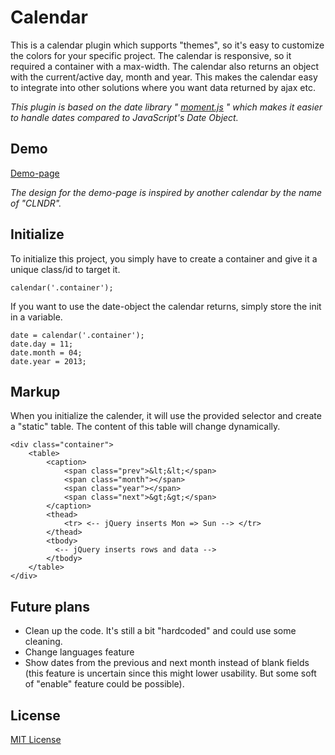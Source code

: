 Calendar
===
This is a calendar plugin which supports "themes", so it's easy to customize the colors for your specific project. The calendar is responsive, so it required a container with a max-width. The calendar also returns an object with the current/active day, month and year. This makes the calendar easy to integrate into other solutions where you want data returned by ajax etc.

*This plugin is based on the date library " [moment.js](http://momentjs.com/) " which makes it easier to handle dates compared to JavaScript's Date Object.*


Demo
---
[Demo-page](http://kallehauge.github.io/calendar/)

*The design for the demo-page is inspired by another calendar by the name of "CLNDR".*

Initialize
---
To initialize this project, you simply have to create a container and give it a unique class/id to target it.

    calendar('.container');

If you want to use the date-object the calendar returns, simply store the init in a variable.

    date = calendar('.container');
    date.day = 11;
    date.month = 04;
    date.year = 2013;

Markup
---
When you initialize the calender, it will use the provided selector and create a "static" table. The content of this table will change dynamically.

    <div class="container">
    	<table>
    		<caption>
    			<span class="prev">&lt;&lt;</span>
    			<span class="month"></span>
    			<span class="year"></span>
    			<span class="next">&gt;&gt;</span>
    		</caption>
    		<thead>
    			<tr> <-- jQuery inserts Mon => Sun --> </tr>
    		</thead>
    		<tbody>
    		  <-- jQuery inserts rows and data -->
    		</tbody>
    	</table>
    </div>

Future plans
---
* Clean up the code. It's still a bit "hardcoded" and could use some cleaning.
* Change languages feature
* Show dates from the previous and next month instead of blank fields (this feature is uncertain since this might lower usability. But some soft of "enable" feature could be possible).

License
---
[MIT License](https://github.com/kallehauge/calendar/blob/master/LICENSE)
